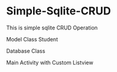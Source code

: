 # Simple-Sqlite-CRUD
This is simple sqlite CRUD Operation

Model Class
Student 

Database Class

Main Activity with Custom Listview
